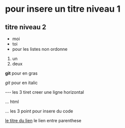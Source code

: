 # pour insere un titre niveau 1

## titre niveau 2

+ moi
+ toi
+ pour les listes non ordonne

1. un
2. deux

**git** pour en gras 

*git* pour en italic

--- les 3 tiret creer une ligne horizontal

... html
<html></html>
...  les 3 point pour insere du code

[le titre du lien](http://google.fr) le lien entre parenthese
